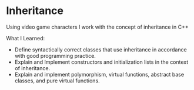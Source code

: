 # Inheritance
Using video game characters I work with the concept of inheritance in C++

What I Learned:
- Define syntactically correct classes that use inheritance in accordance with good programming practice.
- Explain and Implement constructors and initialization lists in the context of inheritance.
- Explain and implement polymorphism, virtual functions, abstract base classes, and pure virtual functions.
